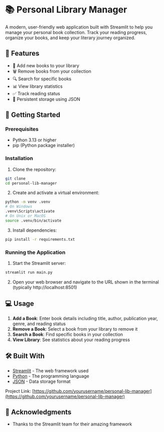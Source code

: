 # 📚 Personal Library Manager

A modern, user-friendly web application built with Streamlit to help you manage your personal book collection. Track your reading progress, organize your books, and keep your literary journey organized.

## 🌟 Features

- 📖 Add new books to your library
- 🗑 Remove books from your collection
- 🔍 Search for specific books
- 📊 View library statistics
- ✅ Track reading status
- 💾 Persistent storage using JSON

## 🚀 Getting Started

### Prerequisites

- Python 3.13 or higher
- pip (Python package installer)

### Installation

1. Clone the repository:
```bash
git clone 
cd personal-lib-manager
```

2. Create and activate a virtual environment:
```bash
python -m venv .venv
# On Windows
.venv\Scripts\activate
# On Unix or MacOS
source .venv/bin/activate
```

3. Install dependencies:
```bash
pip install -r requirements.txt
```

### Running the Application

1. Start the Streamlit server:
```bash
streamlit run main.py
```

2. Open your web browser and navigate to the URL shown in the terminal (typically http://localhost:8501)

## 💻 Usage

1. **Add a Book**: Enter book details including title, author, publication year, genre, and reading status
2. **Remove a Book**: Select a book from your library to remove it
3. **Search a Book**: Find specific books in your collection
4. **View Library**: See statistics about your reading progress

## 🛠️ Built With

- [Streamlit](https://streamlit.io/) - The web framework used
- [Python](https://www.python.org/) - The programming language
- [JSON](https://www.json.org/) - Data storage format


Project Link: [https://github.com/yourusername/personal-lib-manager](https://github.com/yourusername/personal-lib-manager)

## 🙏 Acknowledgments

- Thanks to the Streamlit team for their amazing framework
